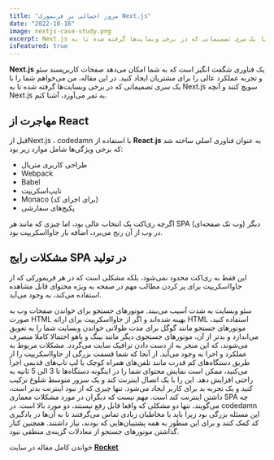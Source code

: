 ```yaml
---
title: "مرور اجمالی بر فریمورک Next.js"
date: "2022-10-16"
image: nextjs-case-study.png
excerpt: Next.js یک فناوری شگفت انگیز است که به شما امکان می‌دهد صفحات کاربرپسند سئو و تجربه عملکرد عالی را برای مشتریان ایجاد کنید. در این مقاله، من می‌خواهم شما را با یک سری تصمیماتی که در برخی وبسایت‌ها گرفته شده تا به Next.js سویچ کنند و آنچه Next.js به ثمر می‌آورد، آشنا کنم.
isFeatured: true
---
```


**Next.js** یک فناوری شگفت انگیز است که به شما امکان می‌دهد صفحات کاربرپسند سئو و تجربه عملکرد عالی را برای مشتریان ایجاد کنید. در این مقاله، من می‌خواهم شما را با یک سری تصمیماتی که در برخی وبسایت‌ها گرفته شده تا به Next.js سویچ کنند و آنچه Next.js به ثمر می‌آورد، آشنا کنم.

## مهاجرت از React

قبل ازNext.js ، codedamn با استفاده از **React.js** به عنوان فناوری اصلی ساخته شد که برخی ویژگی‌ها شامل موارد زیر بود:

- طراحی کاربری متریال
- Webpack
- Babel
- تایپ‌اسکریپت
- Monaco (برای اجرای کد)
- پکیج‌های سفارشی

اگرچه ری‌اکت یک انتخاب عالی بود، اما چیزی که مانند هر SPA (وب تک صفحه‌ای) دیگر در وب از آن رنج می‌برد، اضافه بار جاوااسکریپت بود.

## مشکلات رایج SPA در تولید

این فقط به ری‌اکت محدود نمی‌شود، بلکه مشکلی است که در هر فریمورکی که از جاوااسکریپت برای پر کردن مطالب مهم در صفحه به ویژه محتوای قابل مشاهده استفاده می‌کند، به وجود می‌آید.

سئو وبسایت به شدت آسیب می‌بیند. موتورهای جستجو برای خواندن صفحات وب به صورت HTML بهینه شده‌اند و اگر از جاوااسکریپت برای ارائه HTML استفاده کنید، موتورهای جستجو مانند گوگل برای مدت طولانی خواندن وبسایت شما را به تعویق می‌اندازد و بدتر از آن، موتورهای جستجوی دیگر مانند بینگ و یاهو احتمالا کاملا منصرف می‌شوند، که این منجر به از دست دادن ترافیک سایت می‌گردد.
مشکلات مربوط به عملکرد و اجرا به وجود می‌آید. از آنجا که شما قسمت بزرگی از جاوااسکریپت را از طریق دستگاه‌های کم قدرت مانند تلفن‌های همراه کوچک یا لپ تاپ‌های قدیمی اجرا می‌کنید، ممکن است نمایش محتوای شما را در اینگونه دستگاه‌ها تا 3 الی 5 ثانیه به راحتی افزایش دهد. این را با یک اتصال اینترنت کند و یک سرور متوسط شلوغ ترکیب کنید و یک تجربه بد برای کاربر ایجاد می‌شود. تنها چیزی که از نبود اینترنت بدتر است، داشتن اینترنت کند است.
مهم نیست که دیگران در مورد مشکلات معماری SPA چه می‌گویند، تنها دو مشکلی که واقعا قابل رفع نیستند، دو مورد بالا است. در codedamn این مسئله بزرگی بود زیرا باید با مخاطبان زیادی تماس می‌گرفتند تا به آن‌ها در یادگیری کد کمک کنند و برای این منظور به همه پشتیبان‌هایی که بودند، نیاز داشتند. همچنین کنار گذاشتن موتورهای جستجو از معادلات گزینه‌ی منطقی نبود.

 خواندن کامل مقاله در سایت [**Rocket**](https://roocket.ir/articles/svelte-vs-react)